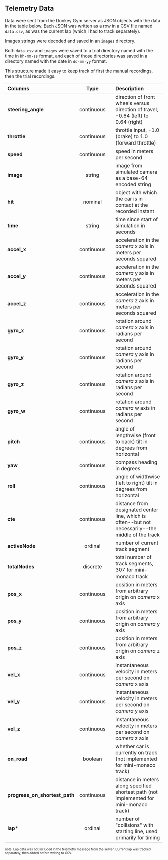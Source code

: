 ## Telemetry Data

Data were sent from the Donkey Gym server as JSON objects with the data in the table below. Each JSON was written as a row in a CSV file named `data.csv`, as was the current lap (which I had to track separately).

Images strings were decoded and saved in an `images` directory.

Both `data.csv` and `images` were saved to a trial directory named with the time in `hh-mm-ss` format, and each of those directories was saved in a directory named with the date in `dd-mm-yy` format.

This structure made it easy to keep track of first the manual recordings, then the trial recordings.

|Columns|Type||Description|
|:---|:---:|:---|:---|
|**steering_angle**|continuous||direction of front wheels versus direction of travel, -0.64 (left) to 0.64 (right)|
|**throttle**|continuous||throttle input, -1.0 (brake) to 1.0 (forward throttle) |
|**speed**|continuous||speed in meters per second|
|**image**|string||image from simulated camera as a base-64 encoded string|
|**hit**|nominal||object with which the car is in contact at the recorded instant|
|**time**|string||time since start of simulation in seconds|
|**accel_x**|continuous||acceleration in the *camera* x axis in meters per seconds squared|
|**accel_y**|continuous||acceleration in the *camera* y axis in meters per seconds squared|
|**accel_z**|continuous||acceleration in the *camera* z axis in meters per seconds squared|
|**gyro_x**|continuous||rotation around *camera* x axis in radians per second|
|**gyro_y**|continuous||rotation around *camera* y axis in radians per second|
|**gyro_z**|continuous||rotation around *camera* z axis in radians per second|
|**gyro_w**|continuous||rotation around *camera* w axis in radians per second|
|**pitch**|continuous||angle of lengthwise (front to back) tilt in degrees from horizontal|
|**yaw**|continuous||compass heading in degrees|
|**roll**|continuous||angle of widthwise (left to right) tilt in degrees from horizontal|
|**cte**|continuous||distance from designated center line, which is often--but not necessarily--the middle of the track|
|**activeNode**|ordinal||number of current track segment|
|**totalNodes**|discrete||total number of track segments, 307 for mini-monaco track|
|**pos_x**|continuous||position in meters from arbitrary origin on *camera* x axis|
|**pos_y**|continuous||position in meters from arbitrary origin on *camera* y axis|
|**pos_z**|continuous||position in meters from arbitrary origin on *camera* z axis|
|**vel_x**|continuous||instantaneous velocity in meters per second on *camera* x axis|
|**vel_y**|continuous||instantaneous velocity in meters per second on *camera* y axis|
|**vel_z**|continuous||instantaneous velocity in meters per second on *camera* z axis|
|**on_road**|boolean||whether car is currently on track (not implemented for mini-monaco track)|
|**progress_on_shortest_path**|continuous||distance in meters along specified shortest path (not implemented for mini-monaco track)|
|**lap**\*|ordinal||number of "collisions" with starting line, used primarily for timing|

<font size="1">note: Lap data was not included in the telemetry message from the server. Current lap was tracked separately, then added before writing to CSV.</font>